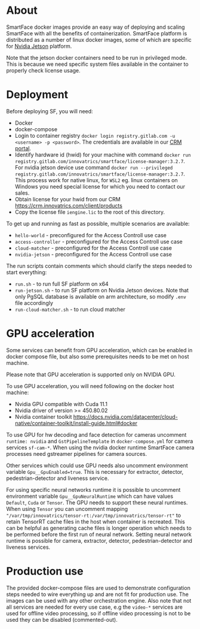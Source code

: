 # About
SmartFace docker images provide an easy way of deploying and scaling SmartFace with all the benefits of containerization. SmartFace platform is distributed as a number of linux docker images, some of which are specific for [Nvidia Jetson](https://developer.nvidia.com/embedded/jetson-developer-kits) platform.

Note that the jetson docker containers need to be run in privileged mode. This is because we need specific system files available in the container to properly check license usage.

# Deployment
Before deploying SF, you will need:
- Docker
- docker-compose
- Login to container registry `docker login registry.gitlab.com -u <username> -p <password>`. The credentials are available in our [CRM portal](https://crm.innovatrics.com/).
- Identify hardware id (hwid) for your machine with command `docker run registry.gitlab.com/innovatrics/smartface/license-manager:3.2.7`. For nvidia jetson device use command `docker run --privileged registry.gitlab.com/innovatrics/smartface/license-manager:3.2.7`. This process work for native linux, for `WSL2` eg. linux containers on Windows you need special license for which you need to contact our sales.
- Obtain license for your hwid from our CRM https://crm.innovatrics.com/client/products
- Copy the license file `iengine.lic` to the root of this directory.

To get up and running as fast as possible, multiple scenarios are available:
- `hello-world` - preconfigured for the Access Controll use case
- `access-controller` - preconfigured for the Access Controll use case
- `cloud-matcher` - preconfigured for the Access Controll use case
- `nvidia-jetson` - preconfigured for the Access Controll use case


The run scripts contain comments which should clarify the steps needed to start everything:
- `run.sh` - to run full SF platform on x64
- `run-jetson.sh` - to run SF platform on Nvidia Jetson devices. Note that only PgSQL database is available on arm architecture, so modify `.env` file accordingly
- `run-cloud-matcher.sh` - to run cloud matcher

# GPU acceleration
Some services can benefit from GPU acceleration, which can be enabled in docker compose file, but also some prerequisites needs to  be met on host machine.

Please note that GPU acceleration is supported only on NVIDIA GPU.

To use GPU acceleration, you will need following on the docker host machine:
- Nvidia GPU compatible with Cuda 11.1
- Nvidia driver of version >= 450.80.02
- Nvidia container toolkit https://docs.nvidia.com/datacenter/cloud-native/container-toolkit/install-guide.html#docker

To use GPU for hw decoding and face detection for cameras uncomment `runtime: nvidia` and `GstPipelineTemplate` in `docker-compose.yml` for camera services `sf-cam-*`. 
When using the nvidia docker runtime SmartFace camera processes need gstreamer pipelines for camera sources.

Other services which could use GPU needs also uncomment environment variable `Gpu__GpuEnabled=true`. This is necessary for extractor, detector, pedestrian-detector and liveness service.

For using specific neural networks runtime it is possible to uncomment environment variable `Gpu__GpuNeuralRuntime` which can have values `Default`, `Cuda` or `Tensor`. The GPU needs to support these neural runtimes. When using `Tensor` you can uncomment mapping `"/var/tmp/innovatrics/tensor-rt:/var/tmp/innovatrics/tensor-rt"` to retain TensorRT cache files in the host when container is recreated. This can be helpful as generating cache files is longer operation which needs to be performed before the first run of neural network. Setting neural network runtime is possible for camera, extractor, detector, pedestrian-detector and liveness services.

# Production use
The provided docker-compose files are used to demonstrate configuration steps needed to wire everything up and are not fit for production use. The images can be used with any other orchestration engine. Also note that not all services are needed for every use case, e.g the `video-*` services are used for offline video processing, so if offline video processing is not to be used they can be disabled (commented-out).